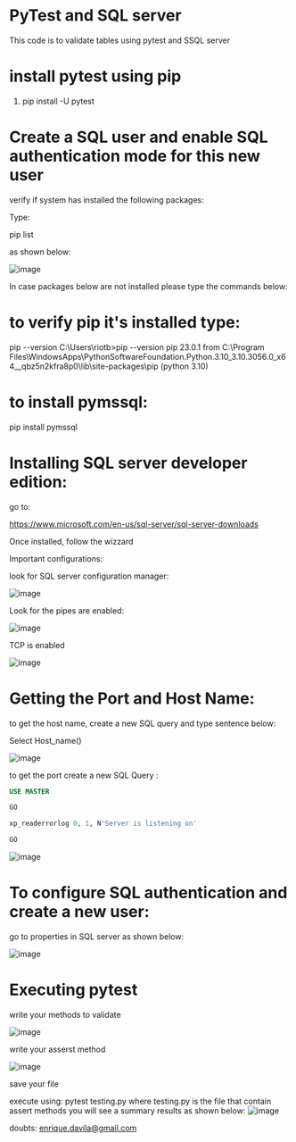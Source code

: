 # PyTest and SQL server
This code is to validate tables using pytest and SSQL server

# install pytest using pip

1. pip install -U pytest

# Create a SQL user and enable SQL authentication mode for this new user

verify if system has installed the following packages:

Type:

pip list 

as shown below:

![image](https://user-images.githubusercontent.com/12807393/235483581-0794039d-6435-47ed-a7af-14e36e629385.png)

In case packages below are not installed please type the commands below:

# to verify pip it's installed type:

pip --version
C:\Users\riotb>pip --version
pip 23.0.1 from C:\Program Files\WindowsApps\PythonSoftwareFoundation.Python.3.10_3.10.3056.0_x64__qbz5n2kfra8p0\lib\site-packages\pip (python 3.10)


# to install  pymssql:

pip install pymssql

# Installing SQL server developer edition:

go to:

https://www.microsoft.com/en-us/sql-server/sql-server-downloads

Once installed, follow the wizzard

Important configurations:

look for SQL server configuration manager:

![image](https://user-images.githubusercontent.com/12807393/235489389-dde946ce-8e2f-4518-b3a0-c090e377a0da.png)

Look for the pipes are enabled:

![image](https://user-images.githubusercontent.com/12807393/235489997-e4a93751-07d0-444d-97d2-a9c31dc45d52.png)

TCP is enabled


![image](https://user-images.githubusercontent.com/12807393/235490278-5ca815f3-e63a-4dfb-8a93-33cdb9408236.png)

# Getting the Port and Host Name:

to get the host name, create a new SQL query and type sentence below:

Select Host_name()

![image](https://user-images.githubusercontent.com/12807393/235496425-500c328f-63f3-4051-bbd2-287dc02185ab.png)


to get the port create a new SQL Query :

```sql
USE MASTER

GO

xp_readerrorlog 0, 1, N'Server is listening on'

GO 
```


![image](https://user-images.githubusercontent.com/12807393/235497027-1bab83ea-b7a6-4d1d-864a-ddea6ea2a81d.png)



# To configure SQL authentication and create a new user:

go to properties in SQL server as shown below:

![image](https://user-images.githubusercontent.com/12807393/235498613-48a35f84-60d3-4aa9-9e85-8e5a2ae7ed11.png)

# Executing pytest

write your methods to validate

![image](https://user-images.githubusercontent.com/12807393/236122799-9ad409a9-66ab-4478-82d6-c44fb33e2a16.png)

write your asserst method

![image](https://user-images.githubusercontent.com/12807393/236122910-a0762259-dea9-4c53-a778-eb2a99777365.png)

save your file

execute  using: pytest testing.py where testing.py is the file that contain assert methods
you will see a summary results as shown below:
![image](https://user-images.githubusercontent.com/12807393/236123221-2cf944f1-6cd0-4e04-bc2b-612cd2f89991.png)

doubts: enrique.davila@gmail.com
